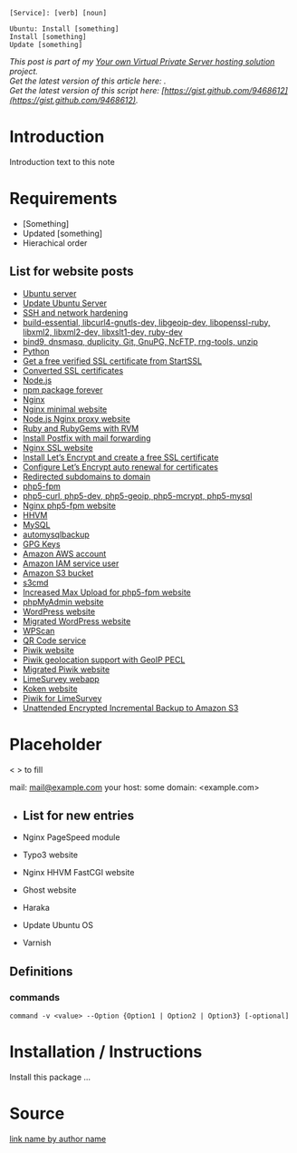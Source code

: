     [Service]: [verb] [noun]

    Ubuntu: Install [something]
    Install [something]
    Update [something]

*This post is part of my [Your own Virtual Private Server hosting solution](http://janikvonrotz.ch/your-own-virtual-private-server-hosting-solution/) project.*  
*Get the latest version of this article here: []().*  
*Get the latest version of this script here: [https://gist.github.com/9468612](https://gist.github.com/9468612).*  

# Introduction

Introduction text to this note

# Requirements

* [Something]
* Updated [something]
* Hierachical order

## List for website posts

* [Ubuntu server](https://janikvonrotz.ch/2014/03/13/deploy-ubuntu-server/)
* [Update Ubuntu Server](https://janikvonrotz.ch/2014/03/24/update-ubuntu-server/)
* [SSH and network hardening](https://janikvonrotz.ch/2014/03/21/ssh-and-network-hardening/)
* [build-essential, libcurl4-gnutls-dev, libgeoip-dev, libopenssl-ruby, libxml2, libxml2-dev, libxslt1-dev, ruby-dev](https://janikvonrotz.ch/2014/03/25/install-ubuntu-development-libraries/)
* [bind9, dnsmasq, duplicity, Git, GnuPG, NcFTP, rng-tools, unzip](https://janikvonrotz.ch/2014/03/25/install-ubuntu-packages/)
* [Python](https://janikvonrotz.ch/2015/10/22/install-python/)
* [Get a free verified SSL certificate from StartSSL](https://janikvonrotz.ch/2014/03/26/get-a-free-verified-ssl-certificate-from-startssl/)
* [Converted SSL certificates](https://janikvonrotz.ch/2014/03/27/convert-ssl-certificates/)
* [Node.js](https://janikvonrotz.ch/2014/03/27/install-node/)
* [npm package forever](https://janikvonrotz.ch/2014/03/28/install-npm-package-forever/)
* [Nginx](https://janikvonrotz.ch/2014/03/31/install-nginx/)
* [Nginx minimal website](https://janikvonrotz.ch/2014/04/01/nginx-minimal-website/)
* [Node.js Nginx proxy website](https://janikvonrotz.ch/2014/04/02/node-js-nginx-proxy-website/)
* [Ruby and RubyGems with RVM](https://janikvonrotz.ch/2014/04/28/install-ruby-and-rubygems-with-rvm/)
* [Install Postfix with mail forwarding](https://janikvonrotz.ch/2014/12/05/install-postfix-with-mail-forwarding/)
* [Nginx SSL website](https://janikvonrotz.ch/2014/04/03/nginx-ssl-website/)
* [Install Let’s Encrypt and create a free SSL certificate](https://janikvonrotz.ch/2015/12/04/install-lets-encrypt-and-create-a-free-ssl-certificate/)
* [Configure Let’s Encrypt auto renewal for certificates](https://janikvonrotz.ch/2016/02/14/configure-lets-encrypt-auto-renewal-for-certificates/)
* [Redirected subdomains to domain](https://janikvonrotz.ch/2014/04/04/redirected-subdomains-to-domain/)
* [php5-fpm](https://janikvonrotz.ch/2014/03/20/install-php5-fpm/)
* [php5-curl, php5-dev, php5-geoip, php5-mcrypt, php5-mysql](https://janikvonrotz.ch/2014/03/25/install-php5-modules/)
* [Nginx php5-fpm website](https://janikvonrotz.ch/2014/04/11/install-nginx-php5-fpm-website/)
* [HHVM](https://janikvonrotz.ch/2014/04/30/install-hhvm/)
* [MySQL](https://janikvonrotz.ch/2014/04/07/install-mysql/)
* [automysqlbackup](https://janikvonrotz.ch/2014/04/08/install-automysqlbackup/)
* [GPG Keys](https://janikvonrotz.ch/2014/04/09/create-gpg-keys/)
* [Amazon AWS account](http://aws.amazon.com/)
* [Amazon IAM service user](https://console.aws.amazon.com/iam)
* [Amazon S3 bucket](https://console.aws.amazon.com/s3)
* [s3cmd](https://janikvonrotz.ch/2014/04/10/install-s3cmd/)
* [Increased Max Upload for php5-fpm website](https://janikvonrotz.ch/2014/04/11/increase-max-upload-for-php5-fpm-website/)
* [phpMyAdmin website](https://janikvonrotz.ch/2014/04/14/install-phpmyadmin-website/)
* [WordPress website](https://janikvonrotz.ch/2014/04/15/install-wordpress-website/)
* [Migrated WordPress website](https://janikvonrotz.ch/2014/04/16/migrate-wordpress-website/)
* [WPScan](https://janikvonrotz.ch/2014/04/29/install-wpscan/)
* [QR Code service](https://janikvonrotz.ch/2014/04/17/install-qr-code-service/)
* [Piwik website](https://janikvonrotz.ch/2014/04/22/install-piwik-website/)
* [Piwik geolocation support with GeoIP PECL](https://janikvonrotz.ch/2014/04/23/enable-piwik-geolocation-support-with-geoip-pecl/)
* [Migrated Piwik website](https://janikvonrotz.ch/2014/04/24/migrate-piwik-website/)
* [LimeSurvey webapp](https://janikvonrotz.ch/2015/04/08/install-limesurvey-webapp/)
* [Koken website](https://janikvonrotz.ch/2015/08/31/install-koken-website/)
* [Piwik for LimeSurvey](https://janikvonrotz.ch/2015/04/09/enable-piwik-for-limesurvey/)
* [Unattended Encrypted Incremental Backup to Amazon S3](https://janikvonrotz.ch/2014/04/25/unattended-encrypted-incremental-backup-to-amazon-s3/)

# Placeholder

< > to fill

mail: <mail@example.com>
your host: <host>
some domain: <example.com>

* ## List for new entries

* Nginx PageSpeed module
* Typo3 website
* Nginx HHVM FastCGI website
* Ghost website
* Haraka
* Update Ubuntu OS
* Varnish

## Definitions

### commands

    command -v <value> --Option {Option1 | Option2 | Option3} [-optional]

# Installation / Instructions

Install this package ...

# Source

[link name by author name](http://example.org)